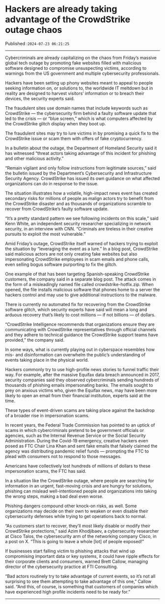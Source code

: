 # Hackers are already taking advantage of the CrowdStrike outage chaos

Published :`2024-07-23 06:21:25`

---

Cybercriminals are already capitalizing on the chaos from Friday’s massive global tech outage by promoting fake websites filled with malicious software designed to compromise unsuspecting victims, according to warnings from the US government and multiple cybersecurity professionals.

Hackers have been setting up phony websites meant to appeal to people seeking information on, or solutions to, the worldwide IT meltdown but in reality are designed to harvest visitors’ information or to breach their devices, the security experts said.

The fraudulent sites use domain names that include keywords such as CrowdStrike — the cybersecurity firm behind a faulty software update that led to the crisis — or “blue screen,” which is what computers affected by the CrowdStrike glitch display when they boot up.

The fraudulent sites may try to lure victims in by promising a quick fix to the CrowdStrike issue or scam them with offers of fake cryptocurrency.

In a bulletin about the outage, the Department of Homeland Security said it has witnessed “threat actors taking advantage of this incident for phishing and other malicious activity.”

“Remain vigilant and only follow instructions from legitimate sources,” said the bulletin issued by the Department’s Cybersecurity and Infrastructure Security Agency. CrowdStrike has issued its own guidance on what affected organizations can do in response to the issue.

The situation illustrates how a volatile, high-impact news event has created secondary risks for millions of people as malign actors try to benefit from the CrowdStrike disaster and as thousands of organizations scramble to recover from CrowdStrike’s faulty software update.

“It’s a pretty standard pattern we see following incidents on this scale,” said Kenn White, an independent security researcher specializing in network security, in an interview with CNN. “Criminals are tireless in their creative pursuits to exploit the most vulnerable.”

Amid Friday’s outage, CrowdStrike itself warned of hackers trying to exploit the situation by “leveraging the event as a lure.” In a blog post, CrowdStrike said malicious actors are not only creating fake websites but also impersonating CrowdStrike employees in scam emails and phone calls, even selling bogus software purporting to fix the glitch.

One example of that has been targeting Spanish-speaking CrowdStrike customers, the company said in a separate blog post. The attack comes in the form of a misleadingly named file called crowdstrike-hotfix.zip. When opened, the file installs malicious software that phones home to a server the hackers control and may use to give additional instructions to the malware.

There is currently no automated fix for recovering from the CrowdStrike software glitch, which security experts have said will mean a long and arduous recovery that’s likely to cost millions — if not billions — of dollars.

“CrowdStrike Intelligence recommends that organizations ensure they are communicating with CrowdStrike representatives through official channels and they adhere to technical guidance the CrowdStrike support teams have provided,” the company said.

In some ways, what is currently playing out in cyberspace resembles how mis- and disinformation can overwhelm the public’s understanding of events taking place in the physical world.

Hackers commonly try to use high-profile news stories to funnel traffic their way. For example, after the massive Equifax data breach announced in 2017, security companies said they observed cybercriminals sending hundreds of thousands of phishing emails impersonating banks. The emails sought to prey on anxious victims who, given the Equifax news, may have been more likely to open an email from their financial institution, experts said at the time.

These types of event-driven scams are taking place against the backdrop of a broader rise in impersonation scams.

In recent years, the Federal Trade Commission has pointed to an uptick of scams in which cybercriminals pretend to be government officials or agencies, such as the Internal Revenue Service or the Social Security Administration. During the Covid-19 emergency, creative hackers even posed as FTC Chair Lina Khan and sent fake emails that falsely claimed the agency was distributing pandemic relief funds — prompting the FTC to plead with consumers not to respond to those messages.

Americans have collectively lost hundreds of millions of dollars to these impersonation scams, the FTC has said.

In a situation like the CrowdStrike outage, where people are searching for information in an urgent, fast-moving crisis and are hungry for solutions, phishing can mislead well-intentioned people and organizations into taking the wrong steps, making a bad deal even worse.

Phishing dangers compound other knock-on risks, as well. Some organizations may decide on their own to weaken or even disable their cybersecurity defenses while trying to get operations back to normal.

“As customers start to recover, they’ll most likely disable or modify their CrowdStrike protections,” said Azim Khodjibaev, a cybersecurity researcher at Cisco Talos, the cybersecurity arm of the networking company Cisco, in a post on X. “This is going to leave a whole [lot] of people exposed!”

If businesses start falling victim to phishing attacks that wind up compromising important data or key systems, it could have ripple effects for their corporate clients and consumers, warned Brett Callow, managing director of the cybersecurity practice at FTI Consulting.

“Bad actors routinely try to take advantage of current events, so it’s not all surprising to see them attempting to take advantage of this one,” Callow said. “And this, of course, is something that customers of companies which have experienced high profile incidents need to be ready for.”

---

